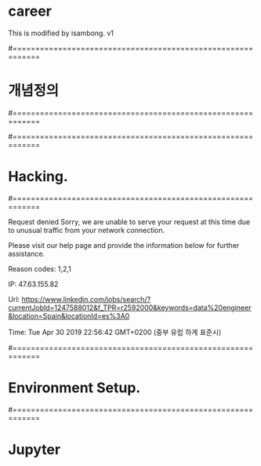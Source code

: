 # career

This is modified by isambong.
v1

#============================================================
# 개념정의
#============================================================



#============================================================
# Hacking.
#============================================================

Request denied
Sorry, we are unable to serve your request at this time due to unusual traffic from your network connection.

Please visit our help page and provide the information below for further assistance.


Reason codes:
1,2,1

IP:
47.63.155.82

Url:
https://www.linkedin.com/jobs/search/?currentJobId=1247588012&f_TPR=r2592000&keywords=data%20engineer&location=Spain&locationId=es%3A0

Time:
Tue Apr 30 2019 22:56:42 GMT+0200 (중부 유럽 하계 표준시)



#============================================================
# Environment Setup.
#============================================================

# Jupyter
